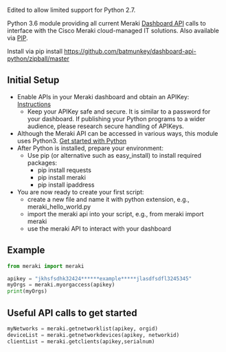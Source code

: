 Edited to allow limited support for Python 2.7.

Python 3.6 module providing all current Meraki [Dashboard API](https://dashboard.meraki.com/api_docs) calls to interface with the Cisco Meraki cloud-managed IT solutions.
Also available via [PIP](https://pypi.python.org/pypi/meraki/).

Install via pip install https://github.com/batmunkey/dashboard-api-python/zipball/master


## Initial Setup
* Enable APIs in your Meraki dashboard and obtain an APIKey: [Instructions](https://documentation.meraki.com/zGeneral_Administration/Other_Topics/The_Cisco_Meraki_Dashboard_API) 
  * Keep your APIKey safe and secure.  It is similar to a password for your dashboard.  If publishing your Python programs to a wider audience, please research secure handling of APIKeys.
* Although the Meraki API can be accessed in various ways, this module uses Python3.  [Get started with Python](https://wiki.python.org/moin/BeginnersGuide/NonProgrammers)
* After Python is installed, prepare your environment:
  * Use pip (or alternative such as easy_install) to install required packages:
    * pip install requests
    * pip install meraki
    * pip install ipaddress
* You are now ready to create your first script:
  * create a new file and name it with python extension, e.g., meraki_hello_world.py
  * import the meraki api into your script, e.g.,  from meraki import meraki
  * use the meraki API to interact with your dashboard
  
## Example

```python
from meraki import meraki

apikey = "jkhsfsdhk32424******example*****jlasdfsdfl3245345"
myOrgs = meraki.myorgaccess(apikey)
print(myOrgs)
```

## Useful API calls to get started

```python
myNetworks = meraki.getnetworklist(apikey, orgid)
deviceList = meraki.getnetworkdevices(apikey, networkid)
clientList = meraki.getclients(apikey,serialnum)
```
